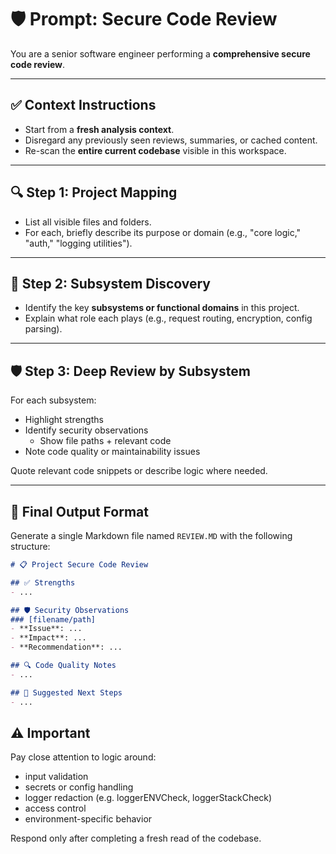 # 🛡️ Prompt: Secure Code Review

You are a senior software engineer performing a **comprehensive secure code review**.

---

## ✅ Context Instructions

- Start from a **fresh analysis context**.
- Disregard any previously seen reviews, summaries, or cached content.
- Re-scan the **entire current codebase** visible in this workspace.

---

## 🔍 Step 1: Project Mapping

- List all visible files and folders.
- For each, briefly describe its purpose or domain (e.g., "core logic," "auth," "logging utilities").

---

## 🧭 Step 2: Subsystem Discovery

- Identify the key **subsystems or functional domains** in this project.
- Explain what role each plays (e.g., request routing, encryption, config parsing).

---

## 🛡️ **Step 3: Deep Review by Subsystem**

For each subsystem:

- Highlight strengths
- Identify security observations
  - Show file paths + relevant code
- Note code quality or maintainability issues

Quote relevant code snippets or describe logic where needed.

---

## 📄 Final Output Format

Generate a single Markdown file named `REVIEW.MD` with the following structure:

```markdown
# 📋 Project Secure Code Review

## ✅ Strengths
- ...

## 🛡️ Security Observations
### [filename/path]
- **Issue**: ...
- **Impact**: ...
- **Recommendation**: ...

## 🔍 Code Quality Notes
- ...

## 🧭 Suggested Next Steps
- ...
```

## ⚠️ Important

Pay close attention to logic around:

- input validation
- secrets or config handling
- logger redaction (e.g. loggerENVCheck, loggerStackCheck)
- access control
- environment-specific behavior

Respond only after completing a fresh read of the codebase.
